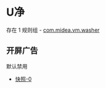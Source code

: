 # U净

存在 1 规则组 - [com.midea.vm.washer](/src/apps/com.midea.vm.washer.ts)

## 开屏广告

默认禁用

- [快照-0](https://i.gkd.li/i/13407199)
